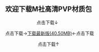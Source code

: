 ## 欢迎下载M社高清PVP材质包

                             点击下载↓
             
点击下载→[下载最新版(40.50MB)](https://pan.baidu.com/s/1NfpLNrGWfGcWs6sCmT8R-Q)←点击下载

                             点击下载↑
